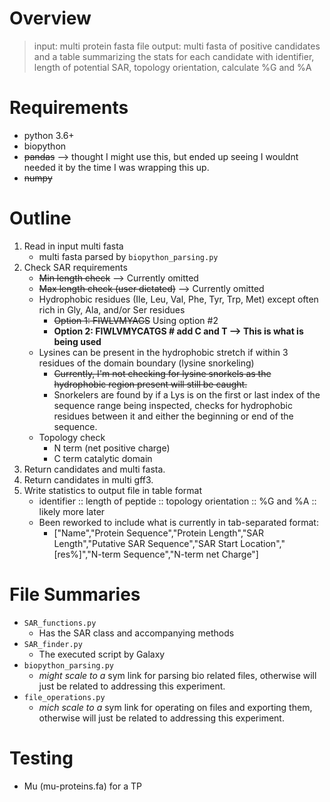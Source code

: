 # Overview
> input: multi protein fasta file
> output: multi fasta of positive candidates and a table summarizing the stats for each candidate with identifier, length of potential SAR, topology orientation, calculate %G and %A

# Requirements
* python 3.6+
* biopython
* <s>pandas</s> --> thought I might use this, but ended up seeing I wouldnt needed it by the time I was wrapping this up.
* <s>numpy</s>

# Outline
1. Read in input multi fasta
    * multi fasta parsed by `biopython_parsing.py`
2. Check SAR requirements
    * <s>Min length check</s> --> Currently omitted
    * <s>Max length check (user dictated)</s> --> Currently omitted
    * Hydrophobic residues (Ile, Leu, Val, Phe, Tyr, Trp, Met) except often rich in Gly, Ala, and/or Ser residues
        * <s>Option 1: FIWLVMYAGS</s> Using option #2
        * __Option 2: FIWLVMYCATGS # add C and T --> This is what is being used__
    * Lysines can be present in the hydrophobic stretch if within 3 residues of the domain boundary (lysine snorkeling)
        * <s>Currently, I'm not checking for lysine snorkels as the hydrophobic region present will still be caught.</s>
        * Snorkelers are found by if a Lys is on the first or last index of the sequence range being inspected, checks for hydrophobic residues between it and either the beginning or end of the sequence.
    * Topology check
        * N term (net positive charge)
        * C term catalytic domain
3. Return candidates and multi fasta.
4. Return candidates in multi gff3.
5. Write statistics to output file in table format
    * identifier :: length of peptide :: topology orientation :: %G and %A :: likely more later
    * Been reworked to include what is currently in tab-separated format:
        * ["Name","Protein Sequence","Protein Length","SAR Length","Putative SAR Sequence","SAR Start Location","[res%]","N-term Sequence","N-term net Charge"]

# File Summaries
* `SAR_functions.py`
    * Has the SAR class and accompanying methods
* `SAR_finder.py`
    * The executed script by Galaxy
* `biopython_parsing.py`
    * _might scale to a_ sym link for parsing bio related files, otherwise will just be related to addressing this experiment.
* `file_operations.py`
    * _mich scale to a_ sym link for operating on files and exporting them, otherwise will just be related to addressing this experiment.

# Testing
* Mu (mu-proteins.fa) for a TP